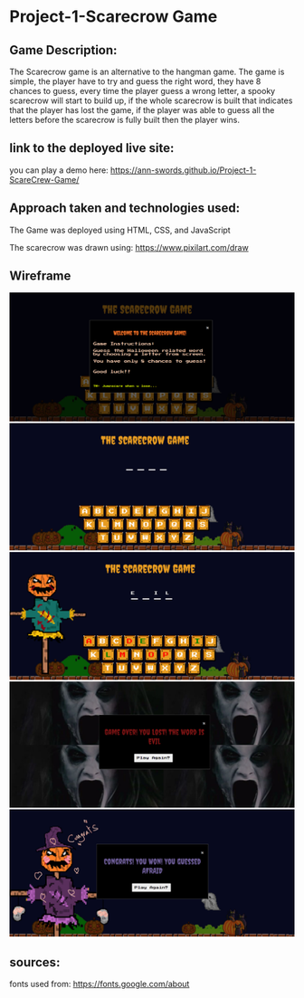 # Project-1-Scarecrow Game
## Game Description:
The Scarecrow game is an alternative to the hangman game. The game is simple, the player have to try and guess the right word, they have 8 chances to guess, every time the player guess a wrong letter, a spooky scarecrow will start to build up, if the whole scarecrow is built that indicates that the player has lost the game, if the player was able to guess all the letters before the scarecrow is fully built then the player wins.

## link to the deployed live site:
you can play a demo here: https://ann-swords.github.io/Project-1-ScareCrew-Game/

## Approach taken and technologies used: 
The Game was deployed using HTML, CSS, and JavaScript

The scarecrow was drawn using: https://www.pixilart.com/draw


## Wireframe

![alt text](/wireframe/instructionImg.png "Game Instructions")
![alt text](/wireframe/1.png "Game Instructions")
![alt text](/wireframe/2.png "Game")
![alt text](/wireframe/3.png "Game")
![alt text](/wireframe/4.png "Game")

## sources:
fonts used from: https://fonts.google.com/about